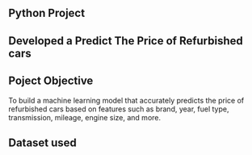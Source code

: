 ## Python Project
## Developed a Predict The Price of Refurbished cars
## Poject Objective
To build a machine learning model that accurately predicts the price of refurbished cars based on features such as brand, year, fuel type, transmission, mileage, engine size, and more.
## Dataset used

 
